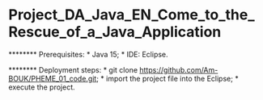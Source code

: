 # Project_DA_Java_EN_Come_to_the_Rescue_of_a_Java_Application


******** Prerequisites:
	* Java 15;
	* IDE: Eclipse.

******** Deployment steps:
	* git clone https://github.com/Am-BOUK/PHEME_01_code.git;
	* import the project file into the Eclipse;
	* execute the project.
